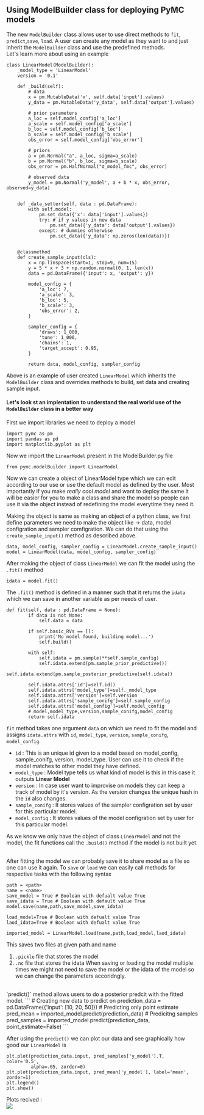 ## Using ModelBuilder class for deploying PyMC models <br>
The new `ModelBuilder` class  allows user to use direct methods to `fit`, `predict`,`save`, `load`. A user can create any model as they want to and just inherit the `ModelBuilder` class and use the predefined methods. <br>
Let's learn more about using an example <br>
```
class LinearModel(ModelBuilder):
    _model_type = 'LinearModel'
    version = '0.1'

    def _build(self):
        # data
        x = pm.MutableData('x', self.data['input'].values)
        y_data = pm.MutableData('y_data', self.data['output'].values)

        # prior parameters
        a_loc = self.model_config['a_loc']
        a_scale = self.model_config['a_scale']
        b_loc = self.model_config['b_loc']
        b_scale = self.model_config['b_scale']
        obs_error = self.model_config['obs_error']

        # priors
        a = pm.Normal("a", a_loc, sigma=a_scale)
        b = pm.Normal("b", b_loc, sigma=b_scale)
        obs_error = pm.HalfNormal("σ_model_fmc", obs_error)

        # observed data
        y_model = pm.Normal('y_model', a + b * x, obs_error, observed=y_data)


    def _data_setter(self, data : pd.DataFrame):
        with self.model:
            pm.set_data({'x': data['input'].values})
            try: # if y values in new data
                pm.set_data({'y_data': data['output'].values})
            except: # dummies otherwise
                pm.set_data({'y_data': np.zeros(len(data))})


    @classmethod
    def create_sample_input(cls):
        x = np.linspace(start=1, stop=9, num=15)
        y = 5 * x + 3 + np.random.normal(0, 1, len(x))
        data = pd.DataFrame({'input': x, 'output': y})

        model_config = {
            'a_loc': 7,
            'a_scale': 3,
            'b_loc': 5,
            'b_scale': 3,
            'obs_error': 2,
        }

        sampler_config = {
            'draws': 1_000,
            'tune': 1_000,
            'chains': 1,
            'target_accept': 0.95,
        }

        return data, model_config, sampler_config
```
Above is an example of user created `LinearModel` which inherits the `ModelBuilder` class and overrides methods to build, set data and creating sample input. <br>
#### Let's look st an implentation to understand the real world use of the `ModelBuilder` class in a better way <br>

First we import libraries we need to deploy a model
```
import pymc as pm
import pandas as pd
import matplotlib.pyplot as plt
```
Now we import the `LinearModel` present in the ModelBuilder.py file
```
from pymc.modelBuilder import LinearModel
```
Now we can create a object of LinearModel type which we can edit according to our use or use the default model as defined by the user.
Most importantly if you make _really cool model_ and want to deploy the same it will be easier for you to make a class and share the model so people can use it via the object instead of redefining the model everytime they need it. <br>

Making the object is same as making an object of a python class, we first define parameters we need to make the object like -> data, model configration and sampler comfigration. 
We can do that using the `create_sample_input()` method as described above.
```
data, model_config, sampler_config = LinearModel.create_sample_input() 
model = LinearModel(data, model_config, sampler_config)
```
After making the object of class `LinearModel` we can fit the model using the `.fit()` method
```
idata = model.fit()
```
The `.fit()` method is defined in a manner such that it returns the `idata` which we can save in another variable as per needs of user.
```
def fit(self, data : pd.DataFrame = None):
        if data is not None: 
            self.data = data

        if self.basic_RVs == []:
            print('No model found, building model...')
            self.build()

        with self:
            self.idata = pm.sample(**self.sample_config)
            self.idata.extend(pm.sample_prior_predictive())
            self.idata.extend(pm.sample_posterior_predictive(self.idata))

        self.idata.attrs['id']=self.id()
        self.idata.attrs['model_type']=self._model_type
        self.idata.attrs['version']=self.version
        self.idata.attrs['sample_conifg']=self.sample_config
        self.idata.attrs['model_config']=self.model_config
        # model,model_type,version,sample_conifg,model_config
        return self.idata
```
`fit` method takes one argument `data` on which we need to fit the model and assigns `idata.attrs` with `id`, `model_type`, `version`, `sample_conifg`, `model_config`. 
* `id` : This is an unique id given to a model based on model_config, sample_conifg, version, model_type. User can use it to check if the model matches to other model they have defined.
* `model_type` : Model type tells us what kind of model is this in this case it outputs **Linear Model** 
* `version` : In case user want to improvise on models they can keep a track of model by it's version. As the version changes the unique hash in the `id` also changes.
* `sample_conifg` : It stores values of the sampler configration set by user for this particular model.
* `model_config` : It stores values of the model configration set by user for this particular model.

As we know we only have the object of class `LinearModel` and not the model, the fit functions call the `.build()` method if the model is not built yet. <br> <br>

After fitting the model we can probably save it to share model as a file so one can use it again.
To `save` or `load` we can easily call methods for respective tasks with the following syntax 
```
path = <path>
name = <name>
save_model = True # Boolean with defualt value True
save_idata = True # Boolean with default value True
model.save(name,path,save_model,save_idata)

load_model=True # Boolean with defualt value True
laod_idata=True # Boolean with defualt value True

imported_model = LinearModel.load(name,path,load_model,laod_idata)
``` 
This saves two files at given path and name
1. `.pickle` file that stores the model
2.  `.nc` file that stores the idata
When saving or loading the model multiple times we might not need to save the model or the idata of the model so we can change the parameters accoridngly.
<br>
`predict()` method allows users to do a posterior predcit with the fitted model.
```
# Creating new data to predict on
prediction_data = pd.DataFrame({'input': [10, 20, 50]})
# Predicting only point estimate
pred_mean = imported_model.predict(prediction_data)
# Predicitng samples
pred_samples = imported_model.predict(prediction_data, point_estimate=False)
```

After using the `predict()` we can plot our data and see graphically how good our `LinearModel` is
```
plt.plot(prediction_data.input, pred_samples['y_model'].T, color='0.5', 
         alpha=.05, zorder=0)
plt.plot(prediction_data.input, pred_mean['y_model'], label='mean', zorder=1)
plt.legend()
plt.show()
```
Plots recived : <br>
<img src="https://i.imgur.com/FRPgbfc.png">

